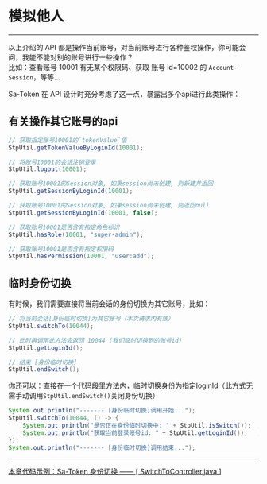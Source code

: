# 模拟他人
--- 


以上介绍的 API 都是操作当前账号，对当前账号进行各种鉴权操作，你可能会问，我能不能对别的账号进行一些操作？<br>
比如：查看账号 10001 有无某个权限码、获取 账号 id=10002 的 `Account-Session`，等等...

Sa-Token 在 API 设计时充分考虑了这一点，暴露出多个api进行此类操作：


## 有关操作其它账号的api

``` java
// 获取指定账号10001的`tokenValue`值 
StpUtil.getTokenValueByLoginId(10001);

// 将账号10001的会话注销登录
StpUtil.logout(10001);

// 获取账号10001的Session对象, 如果session尚未创建, 则新建并返回
StpUtil.getSessionByLoginId(10001);

// 获取账号10001的Session对象, 如果session尚未创建, 则返回null 
StpUtil.getSessionByLoginId(10001, false);

// 获取账号10001是否含有指定角色标识 
StpUtil.hasRole(10001, "super-admin");

// 获取账号10001是否含有指定权限码
StpUtil.hasPermission(10001, "user:add");
```



## 临时身份切换

有时候，我们需要直接将当前会话的身份切换为其它账号，比如：
``` java
// 将当前会话[身份临时切换]为其它账号（本次请求内有效）
StpUtil.switchTo(10044);

// 此时再调用此方法会返回 10044 (我们临时切换到的账号id)
StpUtil.getLoginId();

// 结束 [身份临时切换]
StpUtil.endSwitch();
```

你还可以：直接在一个代码段里方法内，临时切换身份为指定loginId（此方式无需手动调用`StpUtil.endSwitch()`关闭身份切换）
``` java
System.out.println("------- [身份临时切换]调用开始...");
StpUtil.switchTo(10044, () -> {
	System.out.println("是否正在身份临时切换中: " + StpUtil.isSwitch());  // 输出 true
	System.out.println("获取当前登录账号id: " + StpUtil.getLoginId());   // 输出 10044
});
System.out.println("------- [身份临时切换]调用结束...");
```



--- 

<a class="case-btn" href="https://gitee.com/dromara/sa-token/blob/master/sa-token-demo/sa-token-demo-case/src/main/java/com/pj/cases/up/SwitchToController.java"
	target="_blank">
	本章代码示例：Sa-Token 身份切换 —— [ SwitchToController.java ]
</a>